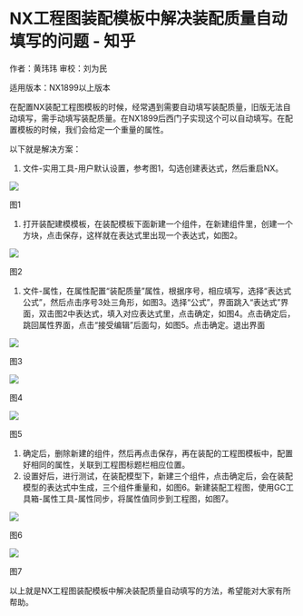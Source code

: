 # NX工程图装配模板中解决装配质量自动填写的问题 - 知乎
作者：黄玮玮 审校：刘为民

适用版本：NX1899以上版本

在配置NX装配工程图模板的时候，经常遇到需要自动填写装配质量，旧版无法自动填写，需手动填写装配质量。在NX1899后西门子实现这个可以自动填写。在配置模板的时候，我们会给定一个重量的属性。

以下就是解决方案：

1.  文件-实用工具-用户默认设置，参考图1，勾选创建表达式，然后重启NX。

![](https://pic3.zhimg.com/v2-8672737adc7e63e4848762cb1f659d82_b.jpg)

图1

1.  打开装配建模模板，在装配模板下面新建一个组件，在新建组件里，创建一个方块，点击保存，这样就在表达式里出现一个表达式，如图2。

![](https://pic4.zhimg.com/v2-fcc3f103870755aa64e8bd9b051742a7_b.jpg)

图2

1.  文件-属性，在属性配置“装配质量”属性，根据序号，相应填写，选择“表达式公式”，然后点击序号3处三角形，如图3。选择“公式”，界面跳入“表达式”界面，双击图2中表达式，填入对应表达式里，点击确定，如图4。点击确定后，跳回属性界面，点击“接受编辑”后面勾，如图5。点击确定。退出界面

![](https://pic4.zhimg.com/v2-607f634aa9dd9888d8059b382c587b8b_b.jpg)

图3

![](https://pic1.zhimg.com/v2-6f57b9f6c1d2576cf527959d5026e37c_b.jpg)

图4

![](https://pic3.zhimg.com/v2-5007bcae9cfec2977c9ffeafb416ab3a_b.jpg)

图5

1.  确定后，删除新建的组件，然后再点击保存，再在装配的工程图模板中，配置好相同的属性，关联到工程图标题栏相应位置。
2.  设置好后，进行测试，在装配模型下，新建三个组件，点击确定后，会在装配模型的表达式中生成，三个组件重量和，如图6。新建装配工程图，使用GC工具箱-属性工具-属性同步，将属性值同步到工程图，如图7。

![](https://pic4.zhimg.com/v2-b88ed28f03455dc1b6ff958b0456fb3b_b.jpg)

图6

![](https://pic2.zhimg.com/v2-e25e46dae74025a79ddcdfea72b12fc9_b.jpg)

图7

以上就是NX工程图装配模板中解决装配质量自动填写的方法，希望能对大家有所帮助。